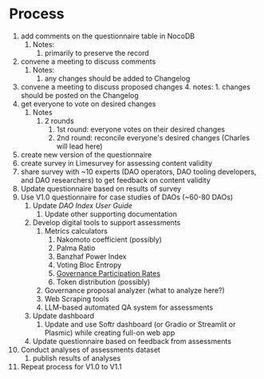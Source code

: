 # Process

1. add comments on the questionnaire table in NocoDB 
	1. Notes:
		1. primarily to preserve the record
2. convene a meeting to discuss comments 
	1. Notes:
		1. any changes should be added to Changelog
3. convene a meeting to discuss proposed changes 
	4. notes:
		1. changes should be posted on the Changelog
4.  get everyone to vote on desired changes
	1. Notes
		1. 2 rounds
			1. 1st round: everyone votes on their desired changes
			2. 2nd round: reconcile everyone's desired changes (Charles will lead here)
5. create new version of the questionnaire
6. create survey in Limesurvey for assessing content validity 
7. share survey with ~10 experts (DAO operators, DAO tooling developers, and DAO researchers) to get feedback on content validity
8. Update questionnaire based on results of survey
9. Use V1.0 questionnaire for case studies of DAOs (~60-80 DAOs)
	1. Update *DAO Index User Guide*
		1. Update other supporting documentation
	2. Develop digital tools to support assessments 
		1. Metrics calculators
			1. Nakomoto coefficient (possibly)
			2. Palma Ratio
			3. Banzhaf Power Index 
			4. Voting Bloc Entropy
			5. [Governance Participation Rates](https://arxiv.org/pdf/2302.12125.pdf)
			6. Token distribution (possibly)
		2. Governance proposal analyzer (what to analyze here?)
		3. Web Scraping tools
		4. LLM-based automated QA system for assessments
	3. Update dashboard
		1. Update and use Softr dashboard (or Gradio or Streamlit or Plasmic) while creating full-on web app
	4. Update questionnaire based on feedback from assessments
10. Conduct analyses of assessments dataset
	1. publish results of analyses
11. Repeat process for V1.0 to V1.1

